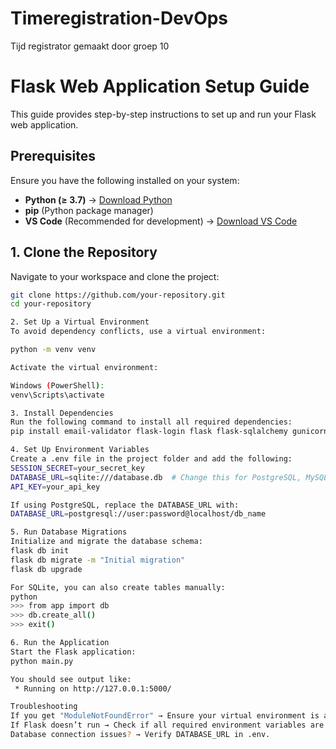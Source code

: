 # Timeregistration-DevOps
Tijd registrator gemaakt door groep 10
# Flask Web Application Setup Guide  

This guide provides step-by-step instructions to set up and run your Flask web application.  

## Prerequisites  
Ensure you have the following installed on your system:  
- **Python (≥ 3.7)** → [Download Python](https://www.python.org/downloads/)  
- **pip** (Python package manager)  
- **VS Code** (Recommended for development) → [Download VS Code](https://code.visualstudio.com/)  

## 1. Clone the Repository  
Navigate to your workspace and clone the project:  
```sh
git clone https://github.com/your-repository.git
cd your-repository

2. Set Up a Virtual Environment
To avoid dependency conflicts, use a virtual environment:

python -m venv venv

Activate the virtual environment:

Windows (PowerShell):
venv\Scripts\activate

3. Install Dependencies
Run the following command to install all required dependencies:
pip install email-validator flask-login flask flask-sqlalchemy gunicorn psycopg2-binary routes flask-wtf pdfkit sqlalchemy werkzeug twilio xlsxwriter openpyxl

4. Set Up Environment Variables
Create a .env file in the project folder and add the following:
SESSION_SECRET=your_secret_key
DATABASE_URL=sqlite:///database.db  # Change this for PostgreSQL, MySQL, etc.
API_KEY=your_api_key

If using PostgreSQL, replace the DATABASE_URL with:
DATABASE_URL=postgresql://user:password@localhost/db_name

5. Run Database Migrations
Initialize and migrate the database schema:
flask db init
flask db migrate -m "Initial migration"
flask db upgrade

For SQLite, you can also create tables manually:
python
>>> from app import db
>>> db.create_all()
>>> exit()

6. Run the Application
Start the Flask application:
python main.py

You should see output like:
 * Running on http://127.0.0.1:5000/

Troubleshooting
If you get "ModuleNotFoundError" → Ensure your virtual environment is activated.
If Flask doesn’t run → Check if all required environment variables are set.
Database connection issues? → Verify DATABASE_URL in .env.
